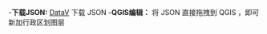 
-**下载JSON:**   [DataV](https://datav.aliyun.com/portal/school/atlas/area_selector) 下载 JSON
-**QGIS编辑：** 将 JSON 直接拖拽到 QGIS ，即可新加行政区划图层

